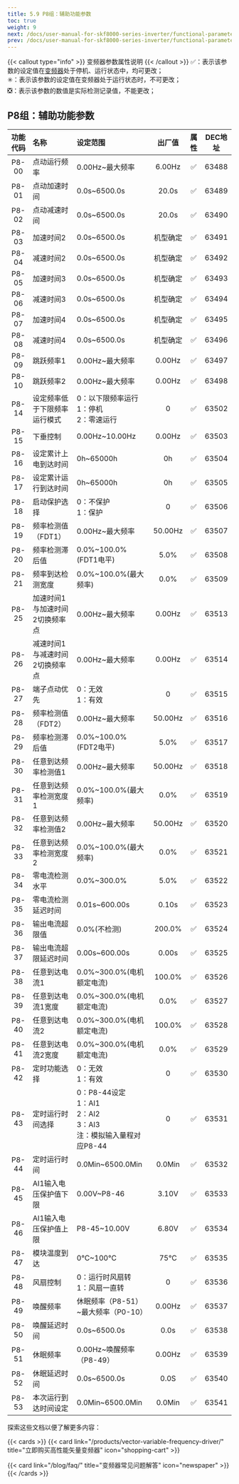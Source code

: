 ```yaml
---
title: 5.9 P8组：辅助功能参数
toc: true
weight: 9
next: /docs/user-manual-for-skf8000-series-inverter/functional-parameter-table/malfunction-and-protection/
prev: /docs/user-manual-for-skf8000-series-inverter/functional-parameter-table/keyboard-and-display/
---
```

{{< callout type="info" >}}
  变频器参数属性说明
{{< /callout >}}
✅：表示该参数的设定值在[变频器](/products/vector-variable-frequency-driver/)处于停机、运行状态中，均可更改；  
✳️：表示该参数的设定值在变频器处于运行状态时，不可更改；  
❎：表示该参数的数值是实际检测记录值，不能更改；


## P8组：辅助功能参数

|  功能代码|    名称  | 设定范围 | 出厂值 |属性 | DEC地址 |
| :----: |    :----   | :----   | :----:   | :----:   | :----:   |
|  P8-00|    点动运行频率  | 0.00Hz~最大频率 |6.00Hz | ✅ | 63488 |
|  P8-01|    点动加速时间  | 0.0s~6500.0s |20.0s | ✅ | 63489 |
|  P8-02|    点动减速时间  | 0.0s~6500.0s |20.0s | ✅ | 63490 |
|  P8-03|    加速时间2  | 0.0s~6500.0s |机型确定 | ✅ | 63491 |
|  P8-04|    减速时间2  | 0.0s~6500.0s |机型确定 | ✅ | 63492 |
|  P8-05|    加速时间3  | 0.0s~6500.0s |机型确定  | ✅ | 63493 |
|  P8-06|    减速时间3  | 0.0s~6500.0s |机型确定  | ✅ | 63494 |
|  P8-07|    加速时间4  | 0.0s~6500.0s |机型确定  | ✅ | 63495 |
|  P8-08|    减速时间4  | 0.0s~6500.0s |机型确定  | ✅ | 63496 |
|  P8-09|    跳跃频率1  | 0.00Hz~最大频率 |0.00Hz | ✅ | 63497 |
|  P8-10|    跳跃频率2  | 0.00Hz~最大频率 |0.00Hz | ✅ | 63498 |
|  P8-14|    设定频率低于下限频率运行模式  | 0：以下限频率运行</br>1：停机</br>2：零速运行 |0 | ✅ | 63502 |
|  P8-15|    下垂控制  | 0.00Hz~10.00Hz |0.00Hz | ✅ | 63503 |
|  P8-16|    设定累计上电到达时间  | 0h~65000h |0h | ✅ | 63504 |
|  P8-17|    设定累计运行到达时间  | 0h~65000h |0h | ✅ | 63505 |
|  P8-18|    启动保护选择  | 0：不保护</br>1：保护 |0 | ✅ | 63506 |
|  P8-19|    频率检测值（FDT1）  | 0.00Hz~最大频率 |50.00Hz | ✅ | 63507 |
|  P8-20|    频率检测滞后值  | 0.0%~100.0%(FDT1电平) |5.0% | ✅ | 63508 |
|  P8-21|    频率到达检测宽度  | 0.0%~100.0%(最大频率) |0.0% | ✅ | 63509 |
|  P8-25|    加速时间1与加速时间2切换频率点  | 0.00Hz~最大频率 |0.00Hz| ✅ | 63513 |
|  P8-26|    减速时间1与减速时间2切换频率点  | 0.00Hz~最大频率 |0.00Hz | ✅ | 63514 |
|  P8-27|    端子点动优先  | 0：无效</br>1：有效 |0 | ✅ | 63515 |
|  P8-28|    频率检测值（FDT2）  | 0.00Hz~最大频率 |50.00Hz | ✅ | 63516 |
|  P8-29|    频率检测滞后值  | 0.0%~100.0%(FDT2电平) |5.0%  | ✅ | 63517 |
|  P8-30|    任意到达频率检测值1  | 0.00Hz~最大频率 |50.00Hz | ✅ | 63518 |
|  P8-31|    任意到达频率检测宽度1  | 0.0%~100.0%(最大频率) |0.0% | ✅ | 63519 |
|  P8-32|    任意到达频率检测值2  | 0.00Hz~最大频率 |50.00Hz | ✅ | 63520 |
|  P8-33|    任意到达频率检测宽度2  | 0.0%~100.0%(最大频率) |0.0% | ✅ | 63521 |
|  P8-34|    零电流检测水平  | 0.0%~300.0% |5.0% | ✅ | 63522 |
|  P8-35|    零电流检测延迟时间  | 0.01s~600.00s |0.10s | ✅ | 63523 |
|  P8-36|    输出电流超限值  | 0.0%(不检测) |200.0% | ✅ | 63524 |
|  P8-37|    输出电流超限延迟时间  | 0.00s~600.00s |0.00s | ✅ | 63525 |
|  P8-38|    任意到达电流1  | 0.0%~300.0%(电机额定电流) |100.0% | ✅ | 63526 |
|  P8-39|    任意到达电流1宽度  | 0.0%~300.0%(电机额定电流) |0.0% | ✅ | 63527 |
|  P8-40|    任意到达电流2  | 0.0%~300.0%(电机额定电流) |100.0% | ✅ | 63528 |
|  P8-41|    任意到达电流2宽度  | 0.0%~300.0%(电机额定电流) |0.0% | ✅ | 63529 |
|  P8-42|    定时功能选择  | 0：无效</br>1：有效 |0 | ✅ | 63530 |
|  P8-43|    定时运行时间选择  | 0：P8-44设定</br>1：AI1</br>2：AI2</br>3：AI3</br>注：模拟输入量程对应P8-44 |0 | ✅ | 63531 |
|  P8-44|    定时运行时间  | 0.0Min~6500.0Min |0.0Min | ✅ | 63532 |
|  P8-45|    AI1输入电压保护值下限  | 0.00V~P8-46 |3.10V | ✅ | 63533 |
|  P8-46|    AI1输入电压保护值上限  | P8-45~10.00V |6.80V | ✅ | 63534 |
|  P8-47|    模块温度到达  | 0℃~100℃ |75℃ | ✅ | 63535 |
|  P8-48|    风扇控制  | 0：运行时风扇转</br>1：风扇一直转 |0 | ✅ | 63536 |
|  P8-49|    唤醒频率  | 休眠频率（P8-51）~最大频率（P0-10） |0.00Hz | ✅ | 63537 |
|  P8-50|    唤醒延迟时间  | 0.0s~6500.0s |0.0s | ✅ | 63538 |
|  P8-51|    休眠频率  | 0.00Hz~唤醒频率（P8-49） |0.00Hz | ✅ | 63539 |
|  P8-52|    休眠延迟时间  | 0.0s~6500.0s |0.0S | ✅ | 63540 |
|  P8-53|    本次运行到达时间设定  | 0.0Min~6500.0Min |0.0Min | ✅ | 63541 |


探索这些文档以便了解更多内容：

{{< cards >}}
  {{< card link="/products/vector-variable-frequency-driver/" title="立即购买高性能矢量变频器" icon="shopping-cart" >}}

  {{< card link="/blog/faq/" title="变频器常见问题解答" icon="newspaper" >}}
{{< /cards >}}	
